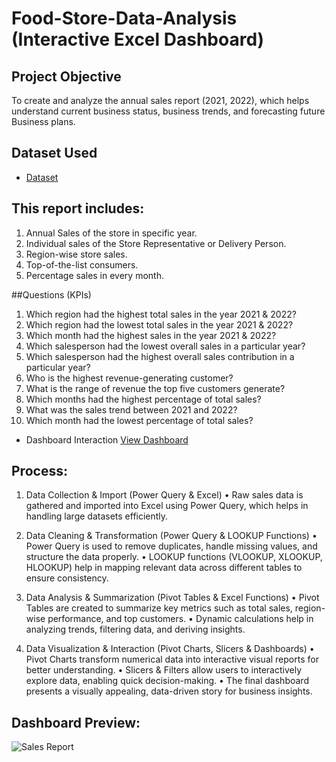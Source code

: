 # Food-Store-Data-Analysis (Interactive Excel Dashboard)
## Project Objective
To create and analyze the annual sales report (2021, 2022), which helps understand current business status, business trends, and forecasting future Business plans.

## Dataset Used
- <a href="https://github.com/Riteshe3/Data-Analysis-Dashboard-Food-Items/blob/main/Sales%20Data%20Analysis%20food%20items.xlsx">Dataset</a>

## This report includes:
1.	Annual Sales of the store in specific year.
2.	Individual sales of the Store Representative or Delivery Person.
3.	Region-wise store sales. 
4.	Top-of-the-list consumers.
5.	Percentage sales in every month.

##Questions (KPIs)
1.	Which region had the highest total sales in the year 2021 & 2022?
2.	Which region had the lowest total sales in the year 2021 & 2022?
3.	Which month had the highest sales in the year 2021 & 2022?
4.	Which salesperson had the lowest overall sales in a particular year?
5.	Which salesperson had the highest overall sales contribution in a particular year?
6.	Who is the highest revenue-generating customer?
7.	What is the range of revenue the top five customers generate?
8.	Which months had the highest percentage of total sales?
9.	What was the sales trend between 2021 and 2022?
10.	Which month had the lowest percentage of total sales?
    
- Dashboard Interaction <a href="https://github.com/Riteshe3/Data-Analysis-Dashboard-Food-Items/blob/main/Sales%20Store.jpg">View Dashboard</a>

## Process:
1. Data Collection & Import (Power Query & Excel)
•	Raw sales data is gathered and imported into Excel using Power Query, which helps in handling large datasets efficiently.

3. Data Cleaning & Transformation (Power Query & LOOKUP Functions)
•	Power Query is used to remove duplicates, handle missing values, and structure the data properly.
•	LOOKUP functions (VLOOKUP, XLOOKUP, HLOOKUP) help in mapping relevant data across different tables to ensure consistency.

4.  Data Analysis & Summarization (Pivot Tables & Excel Functions)
•	Pivot Tables are created to summarize key metrics such as total sales, region-wise performance, and top customers.
•	Dynamic calculations help in analyzing trends, filtering data, and deriving insights.

5. Data Visualization & Interaction (Pivot Charts, Slicers & Dashboards)
•	Pivot Charts transform numerical data into interactive visual reports for better understanding.
•	Slicers & Filters allow users to interactively explore data, enabling quick decision-making.
•	The final dashboard presents a visually appealing, data-driven story for business insights.

## Dashboard Preview: 
![Sales Report](https://github.com/user-attachments/assets/a482a5c9-09fa-4f5c-a16e-a96fa933b14c)



